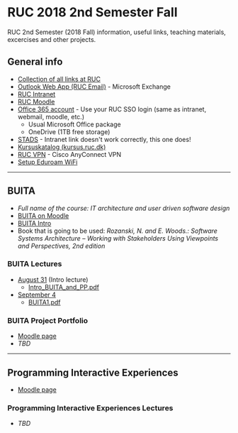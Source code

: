 # RUC 2018 2nd Semester Fall

RUC 2nd Semester (2018 Fall) information, useful links, teaching materials, excercises and other projects.

## General info

- [Collection of all links at RUC](https://portalino.ruc.dk/)
- [Outlook Web App (RUC Email)](https://owa.ruc.dk/) - Microsoft Exchange
- [RUC Intranet](https://intra.ruc.dk/)
- [RUC Moodle](https://moodle.ruc.dk)
- [Office 365 account](https://portal.office.com) - Use your RUC SSO login (same as intranet, webmail, moodle, etc.)
  - Usual Microsoft Office package
  - OneDrive (1TB free storage)
- [STADS](https://stadssb.ruc.dk/sb_stax/sb/) - Intranet link doesn't work correctly, this one does!
- [Kursuskatalog (kursus.ruc.dk)](http://kursus.ruc.dk/)
- [RUC VPN](https://intra.ruc.dk/index.php?id=23136&L=1) - Cisco AnyConnect VPN
- [Setup Eduroam WiFi](https://intra.ruc.dk/en/employees/services-to-employees/ruc-finance-it-technical-services/ruc-it/guides/internet-access/eduroam/)

---

## BUITA

- _Full name of the course: IT architecture and user driven software design_
- [BUITA on Moodle](https://moodle.ruc.dk/course/view.php?id=11116)
- [BUITA Intro](/BUITA/2018-08-31/Intro_BUITA_and_PP.pdf)
- Book that is going to be used: _Rozanski, N. and E. Woods.: Software Systems Architecture – Working with Stakeholders Using Viewpoints and Perspectives, 2nd edition_

### BUITA Lectures

- [August 31](/BUITA/2018-08-31) (Intro lecture)
  - [Intro_BUITA_and_PP.pdf](/BUITA/2018-08-31/Intro_BUITA_and_PP.pdf)
- [September 4](/BUITA/2018-09-04)
  - [BUITA1.pdf](/BUITA/2018-09-04/BUITA1.pdf)

### BUITA Project Portfolio

- [Moodle page](https://moodle.ruc.dk/course/view.php?id=10874)
- _TBD_

---

## Programming Interactive Experiences

- [Moodle page](https://moodle.ruc.dk/course/view.php?id=11283)

### Programming Interactive Experiences Lectures

- _TBD_
